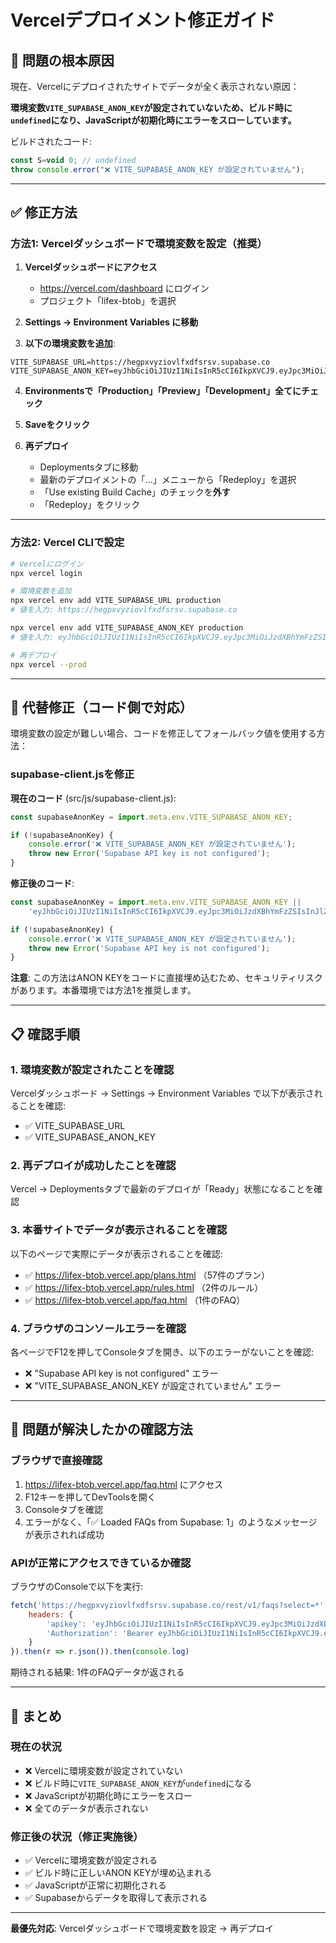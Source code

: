 # Vercelデプロイメント修正ガイド

## 🚨 問題の根本原因

現在、Vercelにデプロイされたサイトでデータが全く表示されない原因：

**環境変数`VITE_SUPABASE_ANON_KEY`が設定されていないため、ビルド時に`undefined`になり、JavaScriptが初期化時にエラーをスローしています。**

ビルドされたコード:
```javascript
const S=void 0; // undefined
throw console.error("❌ VITE_SUPABASE_ANON_KEY が設定されていません");
```

---

## ✅ 修正方法

### 方法1: Vercelダッシュボードで環境変数を設定（推奨）

1. **Vercelダッシュボードにアクセス**
   - https://vercel.com/dashboard にログイン
   - プロジェクト「lifex-btob」を選択

2. **Settings → Environment Variables に移動**

3. **以下の環境変数を追加**:

```
VITE_SUPABASE_URL=https://hegpxvyziovlfxdfsrsv.supabase.co
VITE_SUPABASE_ANON_KEY=eyJhbGciOiJIUzI1NiIsInR5cCI6IkpXVCJ9.eyJpc3MiOiJzdXBhYmFzZSIsInJlZiI6ImhlZ3B4dnl6aW92bGZ4ZGZzcnN2Iiwicm9sZSI6ImFub24iLCJpYXQiOjE3NjA2Nzk5MjYsImV4cCI6MjA3NjI1NTkyNn0.uLCJvgKDOWpTxRjt39DVyqUotQcSam3v4lItofWeDws
```

4. **Environmentsで「Production」「Preview」「Development」全てにチェック**

5. **Saveをクリック**

6. **再デプロイ**
   - Deploymentsタブに移動
   - 最新のデプロイメントの「...」メニューから「Redeploy」を選択
   - 「Use existing Build Cache」のチェックを**外す**
   - 「Redeploy」をクリック

---

### 方法2: Vercel CLIで設定

```bash
# Vercelにログイン
npx vercel login

# 環境変数を追加
npx vercel env add VITE_SUPABASE_URL production
# 値を入力: https://hegpxvyziovlfxdfsrsv.supabase.co

npx vercel env add VITE_SUPABASE_ANON_KEY production
# 値を入力: eyJhbGciOiJIUzI1NiIsInR5cCI6IkpXVCJ9.eyJpc3MiOiJzdXBhYmFzZSIsInJlZiI6ImhlZ3B4dnl6aW92bGZ4ZGZzcnN2Iiwicm9sZSI6ImFub24iLCJpYXQiOjE3NjA2Nzk5MjYsImV4cCI6MjA3NjI1NTkyNn0.uLCJvgKDOWpTxRjt39DVyqUotQcSam3v4lItofWeDws

# 再デプロイ
npx vercel --prod
```

---

## 🔧 代替修正（コード側で対応）

環境変数の設定が難しい場合、コードを修正してフォールバック値を使用する方法：

### supabase-client.jsを修正

**現在のコード** (src/js/supabase-client.js):
```javascript
const supabaseAnonKey = import.meta.env.VITE_SUPABASE_ANON_KEY;

if (!supabaseAnonKey) {
    console.error('❌ VITE_SUPABASE_ANON_KEY が設定されていません');
    throw new Error('Supabase API key is not configured');
}
```

**修正後のコード**:
```javascript
const supabaseAnonKey = import.meta.env.VITE_SUPABASE_ANON_KEY ||
    'eyJhbGciOiJIUzI1NiIsInR5cCI6IkpXVCJ9.eyJpc3MiOiJzdXBhYmFzZSIsInJlZiI6ImhlZ3B4dnl6aW92bGZ4ZGZzcnN2Iiwicm9sZSI6ImFub24iLCJpYXQiOjE3NjA2Nzk5MjYsImV4cCI6MjA3NjI1NTkyNn0.uLCJvgKDOWpTxRjt39DVyqUotQcSam3v4lItofWeDws';

if (!supabaseAnonKey) {
    console.error('❌ VITE_SUPABASE_ANON_KEY が設定されていません');
    throw new Error('Supabase API key is not configured');
}
```

**注意**: この方法はANON KEYをコードに直接埋め込むため、セキュリティリスクがあります。本番環境では方法1を推奨します。

---

## 📋 確認手順

### 1. 環境変数が設定されたことを確認

Vercelダッシュボード → Settings → Environment Variables で以下が表示されることを確認:
- ✅ VITE_SUPABASE_URL
- ✅ VITE_SUPABASE_ANON_KEY

### 2. 再デプロイが成功したことを確認

Vercel → Deploymentsタブで最新のデプロイが「Ready」状態になることを確認

### 3. 本番サイトでデータが表示されることを確認

以下のページで実際にデータが表示されることを確認:
- ✅ https://lifex-btob.vercel.app/plans.html （57件のプラン）
- ✅ https://lifex-btob.vercel.app/rules.html （2件のルール）
- ✅ https://lifex-btob.vercel.app/faq.html （1件のFAQ）

### 4. ブラウザのコンソールエラーを確認

各ページでF12を押してConsoleタブを開き、以下のエラーがないことを確認:
- ❌ "Supabase API key is not configured" エラー
- ❌ "VITE_SUPABASE_ANON_KEY が設定されていません" エラー

---

## 🎯 問題が解決したかの確認方法

### ブラウザで直接確認

1. https://lifex-btob.vercel.app/faq.html にアクセス
2. F12キーを押してDevToolsを開く
3. Consoleタブを確認
4. エラーがなく、「✅ Loaded FAQs from Supabase: 1」のようなメッセージが表示されれば成功

### APIが正常にアクセスできているか確認

ブラウザのConsoleで以下を実行:
```javascript
fetch('https://hegpxvyziovlfxdfsrsv.supabase.co/rest/v1/faqs?select=*', {
    headers: {
        'apikey': 'eyJhbGciOiJIUzI1NiIsInR5cCI6IkpXVCJ9.eyJpc3MiOiJzdXBhYmFzZSIsInJlZiI6ImhlZ3B4dnl6aW92bGZ4ZGZzcnN2Iiwicm9sZSI6ImFub24iLCJpYXQiOjE3NjA2Nzk5MjYsImV4cCI6MjA3NjI1NTkyNn0.uLCJvgKDOWpTxRjt39DVyqUotQcSam3v4lItofWeDws',
        'Authorization': 'Bearer eyJhbGciOiJIUzI1NiIsInR5cCI6IkpXVCJ9.eyJpc3MiOiJzdXBhYmFzZSIsInJlZiI6ImhlZ3B4dnl6aW92bGZ4ZGZzcnN2Iiwicm9sZSI6ImFub24iLCJpYXQiOjE3NjA2Nzk5MjYsImV4cCI6MjA3NjI1NTkyNn0.uLCJvgKDOWpTxRjt39DVyqUotQcSam3v4lItofWeDws'
    }
}).then(r => r.json()).then(console.log)
```

期待される結果: 1件のFAQデータが返される

---

## 📝 まとめ

### 現在の状況
- ❌ Vercelに環境変数が設定されていない
- ❌ ビルド時に`VITE_SUPABASE_ANON_KEY`が`undefined`になる
- ❌ JavaScriptが初期化時にエラーをスロー
- ❌ 全てのデータが表示されない

### 修正後の状況（修正実施後）
- ✅ Vercelに環境変数が設定される
- ✅ ビルド時に正しいANON KEYが埋め込まれる
- ✅ JavaScriptが正常に初期化される
- ✅ Supabaseからデータを取得して表示される

---

**最優先対応**: Vercelダッシュボードで環境変数を設定 → 再デプロイ
